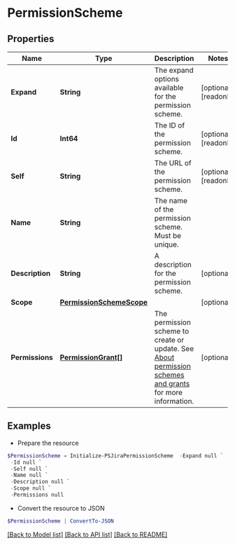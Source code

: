 # PermissionScheme
## Properties

Name | Type | Description | Notes
------------ | ------------- | ------------- | -------------
**Expand** | **String** | The expand options available for the permission scheme. | [optional] [readonly] 
**Id** | **Int64** | The ID of the permission scheme. | [optional] [readonly] 
**Self** | **String** | The URL of the permission scheme. | [optional] [readonly] 
**Name** | **String** | The name of the permission scheme. Must be unique. | 
**Description** | **String** | A description for the permission scheme. | [optional] 
**Scope** | [**PermissionSchemeScope**](PermissionSchemeScope.md) |  | [optional] 
**Permissions** | [**PermissionGrant[]**](PermissionGrant.md) | The permission scheme to create or update. See [About permission schemes and grants](../api-group-permission-schemes/#about-permission-schemes-and-grants) for more information. | [optional] 

## Examples

- Prepare the resource
```powershell
$PermissionScheme = Initialize-PSJiraPermissionScheme  -Expand null `
 -Id null `
 -Self null `
 -Name null `
 -Description null `
 -Scope null `
 -Permissions null
```

- Convert the resource to JSON
```powershell
$PermissionScheme | ConvertTo-JSON
```

[[Back to Model list]](../README.md#documentation-for-models) [[Back to API list]](../README.md#documentation-for-api-endpoints) [[Back to README]](../README.md)

